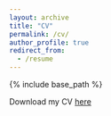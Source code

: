 ```yaml
---
layout: archive
title: "CV"
permalink: /cv/
author_profile: true
redirect_from:
  - /resume
---
```


{% include base_path %}

Download my CV [here](https://paulinecorblet.github.io/pdf/pcorblet_CV.pdf)

